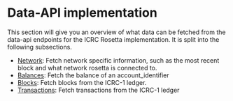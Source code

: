 # Data-API implementation
This section will give you an overview of what data can be fetched from the data-api endpoints for the ICRC Rosetta implementation. 
It is split into the following subsections.


- [Network](/docs/developer-docs/defi/rosetta/icrc_rosetta/data_api/network.md): Fetch network specific information, such as the most recent block and what network rosetta is connected to. 
- [Balances](/docs/developer-docs/defi/rosetta/icrc_rosetta/data_api/balances.md): Fetch the balance of an account_identifier
- [Blocks](/docs/developer-docs/defi/rosetta/icrc_rosetta/data_api/blocks.md): Fetch blocks from the ICRC-1 ledger. 
- [Transactions](/docs/developer-docs/defi/rosetta/icrc_rosetta/data_api/transactions.md): Fetch transactions from the ICRC-1 ledger